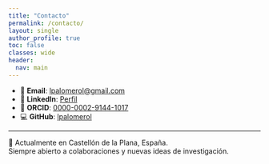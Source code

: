 ```yaml
---
title: "Contacto"
permalink: /contacto/
layout: single
author_profile: true
toc: false
classes: wide
header:
  nav: main
---
```


- 📧 **Email**: [lpalomerol@gmail.com](mailto:lpalomerol@gmail.com)  
- 💼 **LinkedIn**: [Perfil](https://www.linkedin.com/in/lpalomerol)  
- 🔗 **ORCID**: [0000-0002-9144-1017](https://orcid.org/0000-0002-9144-1017)  
- 💻 **GitHub**: [lpalomerol](https://github.com/lpalomerol)  

---

📍 Actualmente en Castellón de la Plana, España.  
Siempre abierto a colaboraciones y nuevas ideas de investigación.
